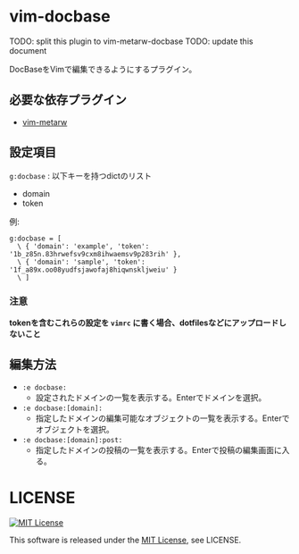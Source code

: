 # vim-docbase

TODO: split this plugin to vim-metarw-docbase
TODO: update this document

DocBaseをVimで編集できるようにするプラグイン。

## 必要な依存プラグイン

* [vim-metarw](https://github.com/kana/vim-metarw)

## 設定項目

`g:docbase` : 以下キーを持つdictのリスト

* domain
* token

例:

```
g:docbase = [
  \ { 'domain': 'example', 'token': '1b_z85n.83hrwefsv9cxm8ihwaemsv9p283rih' },
  \ { 'domain': 'sample', 'token': '1f_a89x.oo08yudfsjawofaj8hiqwnskljweiu' }
  \ ]
```

### 注意

**tokenを含むこれらの設定を `vimrc` に書く場合、dotfilesなどにアップロードしないこと**

## 編集方法

* `:e docbase:`
  * 設定されたドメインの一覧を表示する。Enterでドメインを選択。
* `:e docbase:[domain]:`
  * 指定したドメインの編集可能なオブジェクトの一覧を表示する。Enterでオブジェクトを選択。
* `:e docbase:[domain]:post:`
  * 指定したドメインの投稿の一覧を表示する。Enterで投稿の編集画面に入る。

# LICENSE

[![MIT License](http://img.shields.io/badge/license-MIT-blue.svg)](http://www.opensource.org/licenses/MIT)

This software is released under the [MIT License](http://www.opensource.org/licenses/MIT), see LICENSE.
